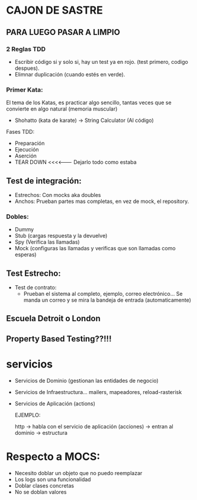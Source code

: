 # CAJON DE SASTRE
## PARA LUEGO PASAR A LIMPIO

### 2 Reglas TDD
- Escribir código si y solo si, hay un test ya en rojo. (test primero, codigo despues).
- Elimnar duplicación (cuando estés en verde).


### Primer Kata:

El tema de los Katas, es practicar algo sencillo, tantas veces que se convierte en algo natural (memoria muscular)
- Shohatto (kata de karate) -> String Calculator (Al código)


Fases TDD:
- Preparación
- Ejecución
- Aserción
- TEAR DOWN <<<<--- Dejarlo todo como estaba


## Test de integración:
- Estrechos: Con mocks aka doubles
- Anchos: Prueban partes mas completas, en vez de mock, el repository.

### Dobles:
- Dummy
- Stub (cargas respuesta y la devuelve)
- Spy (Verifica las llamadas)
- Mock (configuras las llamadas y verificas que son llamadas como esperas)


## Test Estrecho:
- Test de contrato:
    - Prueban el sistema al completo, ejemplo, correo electrónico... Se manda un correo y se mira la bandeja de entrada (automaticamente)


## Escuela Detroit o London

## Property Based Testing??!!!


# servicios

- Servicios de Dominio (gestionan las entidades de negocio)
- Servicios de Infraestructura... mailers, mapeadores, reload-rasterisk
- Servicios de Aplicación (actions)

    EJEMPLO:

    http -> habla con el servicio de aplicación (acciones) -> entran al dominio -> estructura


# Respecto a MOCS:

- Necesito doblar un objeto que no puedo reemplazar
- Los logs son una funcionalidad
- Doblar clases concretas
- No se doblan valores

